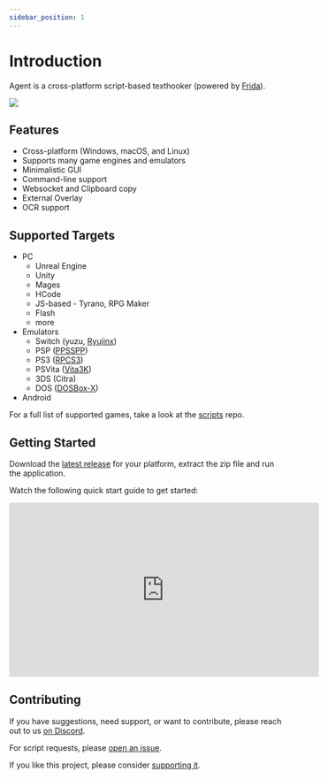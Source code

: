 ```yaml
---
sidebar_position: 1
---
```


# Introduction

Agent is a cross-platform script-based texthooker (powered by [Frida](https://frida.re/)).

![](/img/showcase.gif)

## Features

- Cross-platform (Windows, macOS, and Linux)
- Supports many game engines and emulators
- Minimalistic GUI
- Command-line support
- Websocket and Clipboard copy
- External Overlay
- OCR support

## Supported Targets

- PC
  - Unreal Engine
  - Unity
  - Mages
  - HCode
  - JS-based - Tyrano, RPG Maker
  - Flash
  - more
- Emulators
  - Switch (yuzu, [Ryujinx](https://ryujinx.org/))
  - PSP ([PPSSPP](https://www.ppsspp.org/))
  - PS3 ([RPCS3](https://rpcs3.net/))
  - PSVita ([Vita3K](https://vita3k.org/))
  - 3DS (Citra)
  - DOS ([DOSBox-X](https://dosbox-x.com/))
- Android

For a full list of supported games, take a look at the [scripts](https://github.com/0xDC00/scripts) repo.

## Getting Started

Download the [latest release](https://github.com/0xDC00/agent/releases/latest) for your platform, extract the zip file and run the application.

Watch the following quick start guide to get started:

<iframe width="560" height="315" src="https://www.youtube.com/embed/dFfuq2UnKjU?si=VIf9pX2euiJeTQvb" title="YouTube video player" frameborder="0" allow="accelerometer; autoplay; clipboard-write; encrypted-media; gyroscope; picture-in-picture; web-share" referrerpolicy="strict-origin-when-cross-origin" allowfullscreen></iframe>

## Contributing

If you have suggestions, need support, or want to contribute, please reach out to us [on Discord](https://discord.gg/sWeFsmJYJc).

For script requests, please [open an issue](https://github.com/0xDC00/scripts/issues).

If you like this project, please consider [supporting it](https://ko-fi.com/0xdc00).
